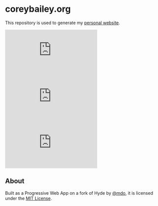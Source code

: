coreybailey.org 
===============

This repository is used to generate my [personal website](http://www.coreybailey.org "http://www.coreybailey.org").

![GitHub code size in bytes](https://img.shields.io/github/languages/code-size/coreybailey07/coreybailey.org)
![GitHub release (latest SemVer including pre-releases)](https://img.shields.io/github/v/release/coreybailey07/coreybailey.org?include_prereleases)
![GitHub issues](https://img.shields.io/github/issues/coreybailey07/coreybailey.org)

## About

Built as a Progressive Web App on a fork of Hyde by [@mdo](https://twitter.com/mdo), it is licensed under the [MIT License](LICENSE.md).
